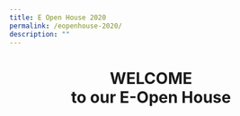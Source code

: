 ```yaml
---
title: E Open House 2020
permalink: /eopenhouse-2020/
description: ""
---
```

<center><h1>WELCOME<BR>to our E-Open House</h1></center>


